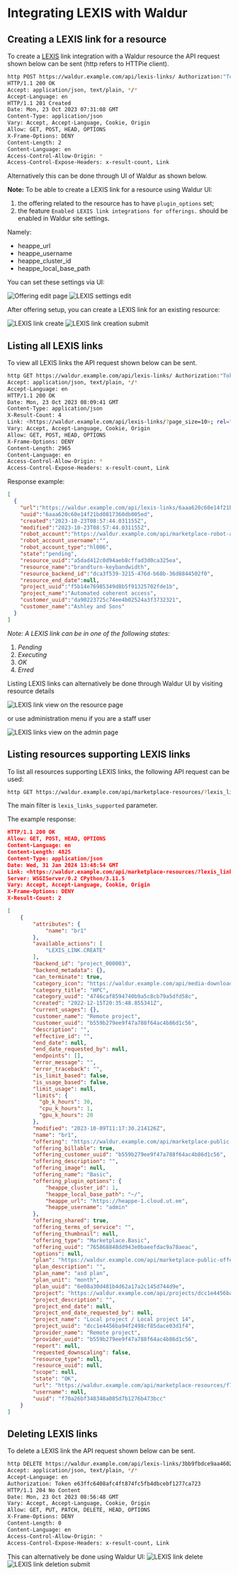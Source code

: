 # Integrating LEXIS with Waldur

## Creating a LEXIS link for a resource

To create a [LEXIS](https://docs.lexis.tech/) link integration with a Waldur resource the API request shown below can be sent (http refers to HTTPie client).

```bash
http POST https://waldur.example.com/api/lexis-links/ Authorization:"Token e63ffc6408afc4ft874fc5fb4dbcebf1277ca723" resource=https://waldur.example.com/api/marketplace-resources/a5dad412c0d94aeb8cffad3d0ca325ea/
HTTP/1.1 200 OK
Accept: application/json, text/plain, */*
Accept-Language: en
HTTP/1.1 201 Created
Date: Mon, 23 Oct 2023 07:31:08 GMT
Content-Type: application/json
Vary: Accept, Accept-Language, Cookie, Origin
Allow: GET, POST, HEAD, OPTIONS
X-Frame-Options: DENY
Content-Length: 2
Content-Language: en
Access-Control-Allow-Origin: *
Access-Control-Expose-Headers: x-result-count, Link
```

Alternatively this can be done through UI of Waldur as shown below.

**Note:** To be able to create a LEXIS link for a resource using Waldur UI:

1. the offering related to the resource has to have `plugin_options` set;
2. the feature `Enabled LEXIS link integrations for offerings.` should be enabled in Waldur site settings.

Namely:

* heappe_url
* heappe_username
* heappe_cluster_id
* heappe_local_base_path

You can set these settings via UI:

![Offering edit page](images/lexis-offering-edit01.png)
![LEXIS settings edit](images/lexis-offering-edit02.png)

After offering setup, you can create a LEXIS link for an existing resource:

![LEXIS link create](images/lexis-link-create01.png)
![LEXIS link creation submit](images/lexis-link-create02.png)

## Listing all LEXIS links

To view all LEXIS links the API request shown below can be sent.

```bash
http GET https://waldur.example.com/api/lexis-links/ Authorization:"Token e63ffc6408afc4ft874fc5fb4dbcebf1277ca723"
Accept: application/json, text/plain, */*
Accept-Language: en
HTTP/1.1 200 OK
Date: Mon, 23 Oct 2023 08:09:41 GMT
Content-Type: application/json
X-Result-Count: 4
Link: <https://waldur.example.com/api/lexis-links/?page_size=10>; rel="first", <https://waldur.example.com/api/lexis-links/?page_size=10>; rel="last"
Vary: Accept, Accept-Language, Cookie, Origin
Allow: GET, POST, HEAD, OPTIONS
X-Frame-Options: DENY
Content-Length: 2965
Content-Language: en
Access-Control-Allow-Origin: *
Access-Control-Expose-Headers: x-result-count, Link
```

Response example:

```json
[
  {
    "url":"https://waldur.example.com/api/lexis-links/6aaa620c60e14f21bd0817360db005ed/",
    "uuid":"6aaa620c60e14f21bd0817360db005ed",
    "created":"2023-10-23T08:57:44.031155Z",
    "modified":"2023-10-23T08:57:44.031155Z",
    "robot_account":"https://waldur.example.com/api/marketplace-robot-accounts/8ae5711c788f4700aab9480deed9e2bd/",
    "robot_account_username":"",
    "robot_account_type":"hl006",
    "state":"pending",
    "resource_uuid":"a5dad412c0d94aeb8cffad3d0ca325ea",
    "resource_name":"brandturn-keybandwidth",
    "resource_backend_id":"dca3f539-3215-476d-b68b-36d8844502f0",
    "resource_end_date":null,
    "project_uuid":"f5b14e76985349d8b5f91325702fde1b",
    "project_name":"Automated coherent access",
    "customer_uuid":"da90223725c74ee4b02524a3f3732321",
    "customer_name":"Ashley and Sons"
  }
]
```

_Note: A LEXIS link can be in one of the following states:_

1. _Pending_
2. _Executing_
3. _OK_
4. _Erred_

Listing LEXIS links can alternatively be done through Waldur UI by visiting resource details

![LEXIS link view on the resource page](images/lexis-link-view01.png)

or use administration menu if you are a staff user

![LEXIS links view on the admin page](images/lexis-link-view02.png)

## Listing resources supporting LEXIS links

To list all resources supporting LEXIS links, the following API request can be used:

```bash
http GET https://waldur.example.com/api/marketplace-resources/?lexis_links_supported=true Authorization:"Token 154f2c6984b5992928b62f87950ac529f1f906ca"
```

The main filter is `lexis_links_supported` parameter.

The example response:

```json
HTTP/1.1 200 OK
Allow: GET, POST, HEAD, OPTIONS
Content-Language: en
Content-Length: 4825
Content-Type: application/json
Date: Wed, 31 Jan 2024 13:48:54 GMT
Link: <https://waldur.example.com/api/marketplace-resources/?lexis_links_supported=true>; rel="first", <https://waldur.example.com/api/marketplace-resources/?lexis_links_supported=true>; rel="last"
Server: WSGIServer/0.2 CPython/3.11.5
Vary: Accept, Accept-Language, Cookie, Origin
X-Frame-Options: DENY
X-Result-Count: 2

[
    {
        "attributes": {
            "name": "br1"
        },
        "available_actions": [
            "LEXIS_LINK.CREATE"
        ],
        "backend_id": "project_000003",
        "backend_metadata": {},
        "can_terminate": true,
        "category_icon": "https://waldur.example.com/api/media-download/eyJhbGciOiJIUzI1NiIsInR5cCI6IkpXVCJ9.eyJ1c3IiOiIzYzY0ODg5ZjE2OTQ0MmQ2ODc0OTBhZGRjMmE5ZGUzMCIsImN0IjoibWFya2V0cGxhY2UuY2F0ZWdvcnkiLCJpZCI6IjQ3NDZjYWY4NTk0NzQwYjlhNWM4Y2I3OWE1ZGZkNThjIiwiZmllbGQiOiJpY29uIiwiZXhwIjoxNzA2NzEyNTM0fQ.d1oe4Yn5DcB2nEqHjWp-TQzYt0f2gmkJwO_SS3ArJms/",
        "category_title": "HPC",
        "category_uuid": "4746caf8594740b9a5c8cb79a5dfd58c",
        "created": "2022-12-15T20:35:48.855341Z",
        "current_usages": {},
        "customer_name": "Remote project",
        "customer_uuid": "b559b279ee9f47a788f64ac4b86d1c56",
        "description": "",
        "effective_id": "",
        "end_date": null,
        "end_date_requested_by": null,
        "endpoints": [],
        "error_message": "",
        "error_traceback": "",
        "is_limit_based": false,
        "is_usage_based": false,
        "limit_usage": null,
        "limits": {
          "gb_k_hours": 30,
          "cpu_k_hours": 1,
          "gpu_k_hours": 20
        },
        "modified": "2023-10-09T11:17:30.214126Z",
        "name": "br1",
        "offering": "https://waldur.example.com/api/marketplace-public-offerings/765868848dd943e0baeefdac9a78aeac/",
        "offering_billable": true,
        "offering_customer_uuid": "b559b279ee9f47a788f64ac4b86d1c56",
        "offering_description": "",
        "offering_image": null,
        "offering_name": "Basic",
        "offering_plugin_options": {
            "heappe_cluster_id": 1,
            "heappe_local_base_path": "~/",
            "heappe_url": "https://heappe-1.cloud.ut.ee",
            "heappe_username": "admin"
        },
        "offering_shared": true,
        "offering_terms_of_service": "",
        "offering_thumbnail": null,
        "offering_type": "Marketplace.Basic",
        "offering_uuid": "765868848dd943e0baeefdac9a78aeac",
        "options": null,
        "plan": "https://waldur.example.com/api/marketplace-public-offerings/765868848dd943e0baeefdac9a78aeac/plans/6e08a30d481b4d62a17a2c145d744d9e/",
        "plan_description": "",
        "plan_name": "asd plan",
        "plan_unit": "month",
        "plan_uuid": "6e08a30d481b4d62a17a2c145d744d9e",
        "project": "https://waldur.example.com/api/projects/dcc1e4456ba94f2498cf85dace03d1f4/",
        "project_description": "",
        "project_end_date": null,
        "project_end_date_requested_by": null,
        "project_name": "Local project / Local project 14",
        "project_uuid": "dcc1e4456ba94f2498cf85dace03d1f4",
        "provider_name": "Remote project",
        "provider_uuid": "b559b279ee9f47a788f64ac4b86d1c56",
        "report": null,
        "requested_downscaling": false,
        "resource_type": null,
        "resource_uuid": null,
        "scope": null,
        "state": "OK",
        "url": "https://waldur.example.com/api/marketplace-resources/f70a26bf348348a085d7b1276b473bcc/",
        "username": null,
        "uuid": "f70a26bf348348a085d7b1276b473bcc"
    }
]
```

## Deleting LEXIS links

To delete a LEXIS link the API request shown below can be sent.

```bash
http DELETE https://waldur.example.com/api/lexis-links/3bb9fbdce9aa4602860fbedf94d9fb17/
Accept: application/json, text/plain, */*
Accept-Language: en
Authorization: Token e63ffc6408afc4ft874fc5fb4dbcebf1277ca723
HTTP/1.1 204 No Content
Date: Mon, 23 Oct 2023 08:56:48 GMT
Vary: Accept, Accept-Language, Cookie, Origin
Allow: GET, PUT, PATCH, DELETE, HEAD, OPTIONS
X-Frame-Options: DENY
Content-Length: 0
Content-Language: en
Access-Control-Allow-Origin: *
Access-Control-Expose-Headers: x-result-count, Link
```

This can alternatively be done using Waldur UI:
![LEXIS link delete](images/lexis-link-delete01.png)
![LEXIS link deletion submit](images/lexis-link-delete02.png)
